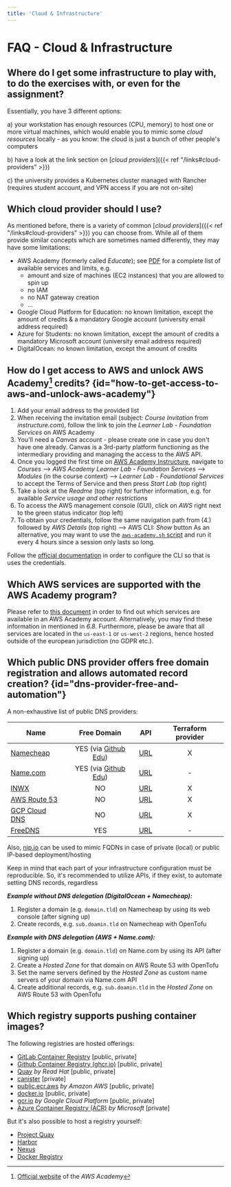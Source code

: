 ```yaml
---
title: 'Cloud & Infrastructure'
---
```



FAQ - Cloud & Infrastructure
============================


## Where do I get some infrastructure to play with, to do the exercises with, or even for the assignment?

Essentially, you have 3 different options:

a) your workstation has enough resources (CPU, memory) to host one or more virtual machines, which would enable you
   to mimic some *cloud resources* locally - as you know: the cloud is just a bunch of other people's computers

b) have a look at the link section on [*cloud providers*]({{< ref "/links#cloud-providers" >}})

c) the university provides a Kubernetes cluster managed with Rancher (requires student account, and VPN access if you
   are not on-site)


## Which cloud provider should I use?

As mentioned before, there is a variety of common [*cloud providers*]({{< ref "/links#cloud-providers" >}}) you can choose from.
While all of them provide similar concepts which are sometimes named differently, they may have some limitations:

* AWS Academy (formerly called *Educate*); see
  [PDF](/assets/AWS-Academy-Learner-Lab_Services_20230518.pdff) for a complete list of available services and limits, e.g.
  * amount and size of machines (EC2 instances) that you are allowed to spin up
  * no IAM
  * no NAT gateway creation
  * ...  
* Google Cloud Platform for Education: no known limitation, except the amount of credits & a mandatory Google
  account (university email address required)
* Azure for Students: no known limitation, except the amount of credits a mandatory Microsoft account (university
  email address required)
* DigitalOcean: no known limitation, except the amount of credits


## How do I get access to AWS and unlock AWS Academy[^1] credits? {id="how-to-get-access-to-aws-and-unlock-aws-academy"}

1. Add your email address to the provided list
2. When receiving the invitation email (subject: *Course Invitation* from *instructure.com*), follow the link to join
   the *Learner Lab - Foundation Services* on AWS Academy
3. You'll need a *Canvas* account - please create one in case you don't have one already. Canvas is a 3rd-party platform
   functioning as the intermediary providing and managing the access to the AWS API.
4. Once you logged the first time on [AWS Academy Instructure](https://awsacademy.instructure.com/login/canvas),
   navigate to *Courses* --> *AWS Academy Learner Lab - Foundation Services* --> *Modules* (in the course context) --> 
   *Learner Lab - Foundational Services* to accept the Terms of Service and then press *Start Lab* (top right)
5. Take a look at the *Readme* (top right) for further information, e.g. for available *Service usage and other
   restrictions*
6. To access the AWS management console (GUI), click on *AWS* right next to the green status indicator (top left)
7. To obtain your credentials, follow the same navigation path from (4.) followed by *AWS Details* (top right) --> AWS
   CLI: *Show* button
   As an alternative, you may want to use the 
   [`aws-academy.sh` script](https://github.com/lucendio/lecture-devops-code/blob/master/hack/aws-academy.sh)
   and run it every 4 hours since a session only lasts so long.

Follow the [official documentation](https://docs.aws.amazon.com/cli/latest/userguide/cli-configure-files.html) in order
to configure the CLI so that is uses the credentials.

[^1]: [Official website](https://aws.amazon.com/training/awsacademy/) of the *AWS Academy*


## Which AWS services are supported with the AWS Academy program?

Please refer to [this document](/assets/AWS-Academy-Learner-Lab_Foundational-Services_20211002.pdf) in order to find
out which services are available in an AWS Academy account. Alternatively, you may find these information in mentioned
in *6.8*. Furthermore, please be aware that all services are located in the `us-east-1` or `us-west-2` regions, hence
hosted outside of the european jurisdiction (no GDPR etc.).


## Which public DNS provider offers free domain registration and allows automated record creation? {id="dns-provider-free-and-automation"}

A non-exhaustive list of public DNS providers:

| Name                                             |                         Free Domain                          | API                                                                           | Terraform provider |
|--------------------------------------------------|:------------------------------------------------------------:|-------------------------------------------------------------------------------|:------------------:|
| [Namecheap](https://www.namecheap.com)           |  YES (via [Github Edu](https://education.github.com/pack))   | [URL](https://www.namecheap.com/support/api/intro/)                           |  X                 |
| [Name.com](https://www.name.com)                 | YES (via [Github Edu](https://education.github.com/pack))    | [URL](https://www.name.com/api-docs)                                          |  -                 |
| [INWX](https://www.inwx.de/en)                   |                              NO                              | [URL](https://www.inwx.de/en/offer/api)                                       |  X                 |
| [AWS Route 53](https://aws.amazon.com/route53/)  |                              NO                              | [URL](https://docs.aws.amazon.com/Route53/latest/APIReference/Welcome.html)   |  X                 |
| [GCP Cloud DNS](https://cloud.google.com/dns)    |                              NO                              | [URL](https://cloud.google.com/dns/docs/apis)                                 |  X                 |
| [FreeDNS](https://freedns.afraid.org/)           |                             YES                              | [URL](https://freedns.afraid.org)                                             |  -                 |

Also, [nip.io](https://nip.io) can be used to mimic FQDNs in case of private (local) or public IP-based deployment/hosting 

Keep in mind that each part of your infrastructure configuration must be reproducible. So, it's recommended to utilize
APIs, if they exist, to automate setting DNS records, regardless

__*Example without DNS delegation (DigitalOcean + Namecheap):*__

1. Register a domain (e.g. `domain.tld`) on Namecheap by using its web console (after signing up)
2. Create records, e.g. `sub.doamin.tld` on Namecheap with OpenTofu


__*Example with DNS delegation (AWS + Name.com):*__

1. Register a domain (e.g. `domain.tld`) on Name.com by using its API (after signing up)
2. Create a *Hosted Zone* for that domain on AWS Route 53 with OpenTofu
3. Set the name servers defined by the *Hosted Zone* as custom name servers of your domain via Name.com API
4. Create additional records, e.g. `sub.doamin.tld` in the *Hosted Zone* on AWS Route 53 with OpenTofu


## Which registry supports pushing container images? 

The following registries are hosted offerings:

* [GitLab Container Registry](https://docs.gitlab.com/ee/user/packages/container_registry/) [public, private]
* [Github Container Registry (ghcr.io)](https://docs.github.com/en/packages/working-with-a-github-packages-registry/working-with-the-container-registry) [public, private]
* [Quay](https://quay.io) *by Read Hat* [public, private]
* [canister](https://canister.io/) [private]
* [public.ecr.aws](https://public.ecr.aws) *by Amazon AWS* [public, private]
* [docker.io](https://hub.docker.com/) [public, private]
* [gcr.io](https://console.cloud.google.com/gcr/images/google-containers/GLOBAL) *by Google Cloud Platform* [public, private]
* [Azure Container Registry (ACR)](https://azure.microsoft.com/en-us/products/container-registry/) *by Microsoft* [private]

But it's also possible to host a registry yourself:

* [Project Quay](https://www.projectquay.io/)
* [Harbor](https://goharbor.io/)
* [Nexus](https://www.sonatype.com/products/sonatype-nexus-oss)
* [Docker Registry](https://hub.docker.com/_/registry)
